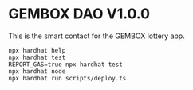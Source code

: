 # GEMBOX DAO V1.0.0

This is the smart contact for the GEMBOX lottery app.

```shell
npx hardhat help
npx hardhat test
REPORT_GAS=true npx hardhat test
npx hardhat node
npx hardhat run scripts/deploy.ts
```
